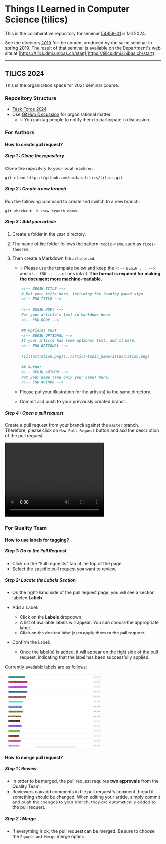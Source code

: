 # Things I Learned in Computer Science (tilics)

This is the collaborative repository for seminar
[54858-01](https://vorlesungsverzeichnis.unibas.ch/de/home?id=286129) in fall 2024.

See the directory [2019](/2019/) for the content produced by the same seminar in spring 2019. The result of that seminar is available on the Department's web site at [https://tilics.dmi.unibas.ch/start](https://tilics.dmi.unibas.ch/start).

---

## TILICS 2024

This is the organisation space for 2024 seminar course.

### Repository Structure

- [Task Force 2024](/admin/taskforces_2024.md)
- Use [GitHub Discussion](https://github.com/unibas-tilics/tilics/discussions) for organisational matter.
  - 💡 You can tag people to notify them to participate in discussion.

###  For Authors

#### How to create pull request?

##### Step 1 : Clone the repository

Clone the repository to your local machine:

```
git clone https://github.com/unibas-tilics/tilics.git
```

##### Step 2 : Create a new branch

Run the following command to create and switch to a new branch: 

```
git checkout -b <new-branch-name>
```

##### Step 3 : Add your article

1. Create a folder in the `2024` directory.

2. The name of the folder follows the pattern: `topic-name`, such as `rices-theorem`.

3. Then create a Markdown file `article.md`.
   - 💡 Please use the template below and keep the `<!-- BEGIN ... -->` and `<!-- END ... -->` lines intact. **The format is required for making the document more machine-readable.**

    ```markdown
        <!-- BEGIN TITLE -->
        # Put your title here, including the leading pound sign
        <!-- END TITLE -->

        <!-- BEGIN BODY -->
        Put your article's text in Markdown here.
        <!-- END BODY -->

        ## Optional text
        <!-- BEGIN OPTIONAL -->
        If your article has some optional text, add it here.
        <!-- END OPTIONAL -->

        ![illustration.png](../articl-topic_name/illustration.png)

        ## Author
        <!-- BEGIN AUTHOR -->
        Put your name (and only your name) here.
        <!-- END AUTHOR -->
    ```

    - Please put your illustration for the artist(s) to the same directory.

    - Commit and push to your previously created branch.

##### Step 4 : Open a pull request

Create a pull request from your branch against the `master` branch.  Therefore, please click on `New Pull Request` button and add the description of the pull request.

<video src="./admin/tooling/create-pull-request.mp4" width="320" height="240" controls></video>

### For Quality Team

#### How to use labels for tagging?

##### Step 1: Go to the Pull Request

- Click on the "Pull requests" tab at the top of the page.
- Select the specific pull request you want to review.

##### Step 2: Locate the Labels Section

- On the right-hand side of the pull request page, you will see a section labeled **Labels**.

- Add a Label:
    - Click on the **Labels** dropdown.
    - A list of available labels will appear. You can choose the appropriate label.
    - Click on the desired label(s) to apply them to the pull request.

- Confirm the Label:
    - Once the label(s) is added, it will appear on the right side of the pull request, indicating that the label has been successfully applied.


Currently available labels are as follows:

<img src="./images/labels.png" width="320" height="240">

#### How to merge pull request?

##### Step 1 : Review

- In order to be merged, the pull request requires **two approvals** from the Quality Team.
- Reviewers can add comments in the pull request's comment thread if something should be changed.  When editing your article, simply commit and push the changes to your branch, they are automatically added to the pull request.

##### Step 2 : Merge

- If everything is ok, the pull request can be merged.  Be sure to choose the `Squash and Merge` merge option.
